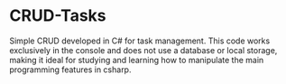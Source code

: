# CRUD-Tasks
Simple CRUD developed in C# for task management. This code works exclusively in the console and does not use a database or local storage, making it ideal for studying and learning how to manipulate the main programming features in csharp.
